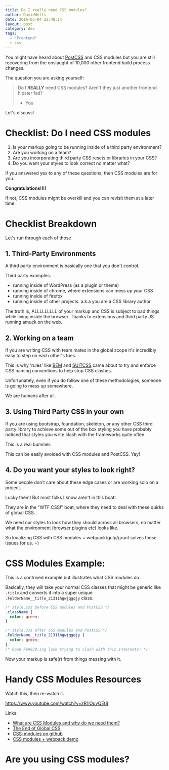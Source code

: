 ```yaml
---
title: Do I really need CSS modules?
author: DavidWells
date: 2016-05-04 22:48:14
layout: post
category: dev
tags:
  - "Frontend"
  - css
---
```


You might have heard about [PostCSS](http://davidwells.io/what-is-postcss/) and CSS modules but you are still recovering from the onslaught of 10,000 other frontend build process changes.

The question you are asking yourself:

> Do I **REALLY** need CSS modules?
> Aren't they just another frontend hipster fad?
> - You

Let's discuss!

# Checklist: Do I need CSS modules

1. Is your markup going to be running inside of a third party environment?
2. Are you working on a team?
3. Are you incorporating third party CSS resets or libraries in your CSS?
4. Do you want your styles to look correct no matter what?

If you answered yes to any of these questions, then CSS modules are for you.

**Congratulations!!!!**

If not, CSS modules might be overkill and you can revisit them at a later time.

# Checklist Breakdown

Let's run through each of those

## 1. Third-Party Environments

A third party environment is basically one that you don't control.

Third party examples:

- running inside of WordPress (as a plugin or theme)
- running inside of chrome, where extensions can mess up your CSS
- running inside of firefox
- running inside of other projects. a.k.a you are a CSS library author

The truth is, ALLLLLLLLL of your markup and CSS is subject to bad things while living inside the browser. Thanks to extensions and third party JS running amuck on the web.

## 2. Working on a team

If you are writing CSS with team mates in the global scope it's incredibly easy to step on each other's toes.

This is why 'rules' like [BEM](https://css-tricks.com/bem-101/) and [SUITCSS](http://suitcss.github.io/) came about to try and enforce CSS naming conventions to help stop CSS clashes.

Unfortunately, even if you do follow one of these methodologies, someone is going to mess up somewhere.

We are humans after all.

## 3. Using Third Party CSS in your own

If you are using bootstrap, foundation, skeleton, or any other CSS third party library to achieve some out of the box styling you have probably noticed that styles you write clash with the frameworks quite often.

This is a real bummer.

This can be easily avoided with CSS modules and PostCSS. Yay!

## 4. Do you want your styles to look right?

Some people don't care about these edge cases or are working solo on a project.

Lucky them! But most folks I know aren't in this boat!

They are in the "WTF CSS!" boat, where they need to deal with these quirks of global CSS.

We need our styles to look how they should across all browsers, no matter what the environment (browser plugins etc) looks like.

So localizing CSS with CSS modules + webpack/gulp/grunt solves these issues for us. =)

# CSS Modules Example:

This is a contrived example but illustrates what CSS modules do.

Basically, they will take your normal CSS classes that might be generic like `.title` and converts it into a super unique `.FolderName__title_21311hgwjqgqjy` class.

```css
/* style.css before CSS modules and PostCSS */
.className {
  color: green;
}
```

```css
/* style.css after CSS modules and PostCSS */
.FolderName__title_21311hgwjqgqjy {
  color: green;
}
/* Good F&#039;ing luck trying to clash with this internets! */
```

Now your markup is safe(r) from things messing with it.

# Handy CSS Modules Resources

Watch this, then re-watch it.

https://www.youtube.com/watch?v=zR1lOuyQEt8

Links:
- [What are CSS Modules and why do we need them?](https://css-tricks.com/css-modules-part-1-need/)
- [The End of Global CSS](https://medium.com/seek-ui-engineering/the-end-of-global-css-90d2a4a06284)
- [CSS-modules on github](https://github.com/css-modules/css-modules)
- [CSS modules + webpack demo](https://github.com/css-modules/webpack-demo)

# Are you using CSS modules?
